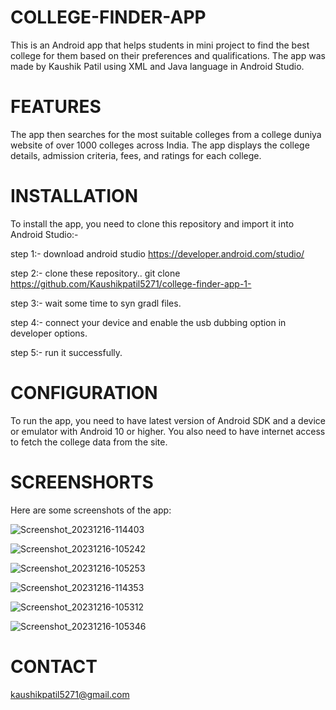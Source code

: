 # COLLEGE-FINDER-APP 
 This is an Android app that helps students in mini project to find the best college for them based on their preferences and qualifications. The app was made by Kaushik Patil using XML and Java language in Android Studio.
 
# FEATURES
The app then searches for the most suitable colleges from a college duniya website of over 1000 colleges across India.
The app displays the college details, admission criteria, fees, and ratings for each college.

# INSTALLATION
To install the app, you need to clone this repository and import it into Android Studio:-

step 1:- download android studio
https://developer.android.com/studio/

step 2:- clone these repository..
git clone https://github.com/Kaushikpatil5271/college-finder-app-1-

step 3:- wait some time to syn gradl files.

step 4:- connect your device and enable the usb dubbing option in developer options.

step 5:- run it successfully.

# CONFIGURATION
To run the app, you need to have latest version of Android SDK and a device or emulator with Android 10 or higher. You also need to have internet access to fetch the college data from the site.

# SCREENSHORTS
Here are some screenshots of the app:


![Screenshot_20231216-114403](https://github.com/Kaushikpatil5271/college-finder-app-1-/assets/112011870/ab304d16-6c06-4283-bba0-79f52db0a230)

![Screenshot_20231216-105242](https://github.com/Kaushikpatil5271/college-finder-app-1-/assets/112011870/881d4da0-4f08-468f-a931-54aaafefeba9)

![Screenshot_20231216-105253](https://github.com/Kaushikpatil5271/college-finder-app-1-/assets/112011870/6c0bcd6f-78c7-470c-aa4f-149d9ba63c5c)

![Screenshot_20231216-114353](https://github.com/Kaushikpatil5271/college-finder-app-1-/assets/112011870/a0058268-5e42-4ce6-83eb-22769b487d4f)

![Screenshot_20231216-105312](https://github.com/Kaushikpatil5271/college-finder-app-1-/assets/112011870/0a6bcdde-fb7d-46eb-92e6-b9722ce6a90f)

![Screenshot_20231216-105346](https://github.com/Kaushikpatil5271/college-finder-app-1-/assets/112011870/639dda54-1443-4ab9-848b-0618567f871a)

# CONTACT

kaushikpatil5271@gmail.com


